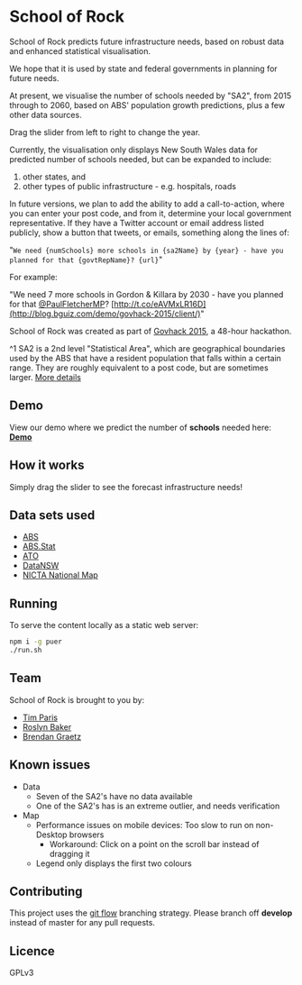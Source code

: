 # School of Rock

School of Rock predicts future infrastructure needs,
based on robust data and enhanced statistical visualisation.

We hope that it is used by state and federal governments
in planning for future needs.

At present, we visualise the number of schools needed by "SA2",
from 2015 through to 2060, based on ABS' population growth predictions,
plus a few other data sources.

Drag the slider from left to right to change the year.

Currently, the visualisation only displays New South Wales data
for predicted number of schools needed,
but can be expanded to include:

1. other states, and
2. other types of public infrastructure - e.g. hospitals, roads

In future versions, we plan to add the ability to add a call-to-action,
where you can enter your post code, and from it,
determine your local government representative.
If they have a Twitter account or email address listed publicly,
show a button that tweets, or emails, something along the lines of:

"`We need {numSchools} more schools in {sa2Name} by {year} - have you planned for that {govtRepName}? {url}`"

For example:

"We need 7 more schools in Gordon & Killara by 2030 -
have you planned for that [@PaulFletcherMP](https://twitter.com/PaulFletcherMP)?
[http://t.co/eAVMxLR16D](http://blog.bguiz.com/demo/govhack-2015/client/)"

School of Rock was created as part of
[Govhack 2015](https://www.govhack.org/govhack-2015),
a 48-hour hackathon.

^1 SA2 is a 2nd level "Statistical Area", which are geographical boundaries
   used by the ABS that have a resident population that falls within a certain range.
   They are roughly equivalent to a post code, but are sometimes larger.
   [More details](http://www.abs.gov.au/websitedbs/D3310114.nsf/home/Australian+Statistical+Geography+Standard+%28ASGS%29)

## Demo

View our demo where we predict the number of **schools** needed
here: [**Demo**](http://blog.bguiz.com/demo/govhack-2015/client/)

## How it works

Simply drag the slider to see the forecast infrastructure needs!

## Data sets used

- [ABS](http://abs.gov.au/)
- [ABS.Stat](http://stat.abs.gov.au/)
- [ATO](http://ato.gov.au/)
- [DataNSW](http://abs.gov.au/)
- [NICTA National Map](http://nationalmap.nicta.com.au/)

## Running

To serve the content locally as a static web server:

```bash
npm i -g puer
./run.sh
```

## Team

School of Rock is brought to you by:

- [Tim Paris](https://github.com/paristj)
- [Roslyn Baker](https://github.com/thirstycreative)
- [Brendan Graetz](http://bguiz.com)

## Known issues

- Data
  - Seven of the SA2's have no data available
  - One of the SA2's has is an extreme outlier, and needs verification
- Map
  - Performance issues on mobile devices: Too slow to run on non-Desktop browsers
    - Workaround: Click on a point on the scroll bar instead of dragging it
  - Legend only displays the first two colours

## Contributing

This project uses the [git flow](http://nvie.com/posts/a-successful-git-branching-model/)
branching strategy.
Please branch off **develop** instead of master for any pull requests.

## Licence

GPLv3
